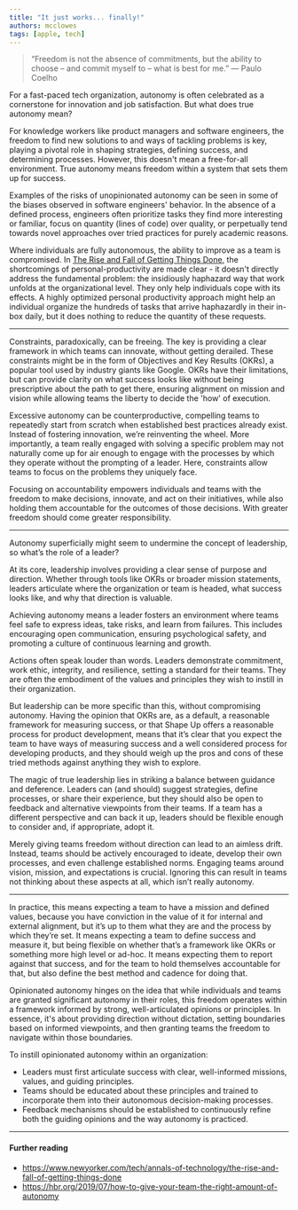 ```yaml
---
title: "It just works... finally!"
authors: mcclowes
tags: [apple, tech]
---
```


> “Freedom is not the absence of commitments, but the ability to choose – and commit myself to – what is best for me.” — Paulo Coelho

<!--truncate-->

For a fast-paced tech organization, autonomy is often celebrated as a cornerstone for innovation and job satisfaction. But what does true autonomy mean?

For knowledge workers like product managers and software engineers, the freedom to find new solutions to and ways of tackling problems is key, playing a pivotal role in shaping strategies, defining success, and determining processes. However, this doesn't mean a free-for-all environment. True autonomy means freedom within a system that sets them up for success.

Examples of the risks of unopinionated autonomy can be seen in some of the biases observed in software engineers' behavior. In the absence of a defined process, engineers often prioritize tasks they find more interesting or familiar, focus on quantity (lines of code) over quality, or perpetually tend towards novel approaches over tried practices for purely academic reasons.

Where individuals are fully autonomous, the ability to improve as a team is compromised. In [The Rise and Fall of Getting Things Done](https://www.newyorker.com/tech/annals-of-technology/the-rise-and-fall-of-getting-things-done), the shortcomings of personal-productivity are made clear - it doesn't directly address the fundamental problem: the insidiously haphazard way that work unfolds at the organizational level. They only help individuals cope with its effects. A highly optimized personal productivity approach might help an individual organize the hundreds of tasks that arrive haphazardly in their in-box daily, but it does nothing to reduce the quantity of these requests. 

---

Constraints, paradoxically, can be freeing. The key is providing a clear framework in which teams can innovate, without getting derailed. These constraints might be in the form of Objectives and Key Results (OKRs), a popular tool used by industry giants like Google. OKRs have their limitations, but can provide clarity on what success looks like without being prescriptive about the path to get there, ensuring alignment on mission and vision while allowing teams the liberty to decide the 'how' of execution.

Excessive autonomy can be counterproductive, compelling teams to repeatedly start from scratch when established best practices already exist. Instead of fostering innovation, we’re reinventing the wheel. More importantly, a team really engaged with solving a specific problem may not naturally come up for air enough to engage with the processes by which they operate without the prompting of a leader. Here, constraints allow teams to focus on the problems they uniquely face.

Focusing on accountability empowers individuals and teams with the freedom to make decisions, innovate, and act on their initiatives, while also holding them accountable for the outcomes of those decisions. With greater freedom should come greater responsibility.

---

Autonomy superficially might seem to undermine the concept of leadership, so what’s the role of a leader?

At its core, leadership involves providing a clear sense of purpose and direction. Whether through tools like OKRs or broader mission statements, leaders articulate where the organization or team is headed, what success looks like, and why that direction is valuable.

Achieving autonomy means a leader fosters an environment where teams feel safe to express ideas, take risks, and learn from failures. This includes encouraging open communication, ensuring psychological safety, and promoting a culture of continuous learning and growth.

Actions often speak louder than words. Leaders demonstrate commitment, work ethic, integrity, and resilience, setting a standard for their teams. They are often the embodiment of the values and principles they wish to instill in their organization.

But leadership can be more specific than this, without compromising autonomy. Having the opinion that OKRs are, as a default, a reasonable framework for measuring success, or that Shape Up offers a reasonable process for product development, means that it’s clear that you expect the team to have ways of measuring success and a well considered process for developing products, and they should weigh up the pros and cons of these tried methods against anything they wish to explore.

The magic of true leadership lies in striking a balance between guidance and deference. Leaders can (and should) suggest strategies, define processes, or share their experience, but they should also be open to feedback and alternative viewpoints from their teams. If a team has a different perspective and can back it up, leaders should be flexible enough to consider and, if appropriate, adopt it.

Merely giving teams freedom without direction can lead to an aimless drift. Instead, teams should be actively encouraged to ideate, develop their own processes, and even challenge established norms. Engaging teams around vision, mission, and expectations is crucial. Ignoring this can result in teams not thinking about these aspects at all, which isn’t really autonomy. 

---

In practice, this means expecting a team to have a mission and defined values, because you have conviction in the value of it for internal and external alignment, but it’s up to them what they are and the process by which they’re set. It means expecting a team to define success and measure it, but being flexible on whether that’s a framework like OKRs or something more high level or ad-hoc. It means expecting them to report against that success, and for the team to hold themselves accountable for that, but also define the best method and cadence for doing that. 

Opinionated autonomy hinges on the idea that while individuals and teams are granted significant autonomy in their roles, this freedom operates within a framework informed by strong, well-articulated opinions or principles. In essence, it's about providing direction without dictation, setting boundaries based on informed viewpoints, and then granting teams the freedom to navigate within those boundaries.

To instill opinionated autonomy within an organization:
- Leaders must first articulate success with clear, well-informed missions, values, and guiding principles.
- Teams should be educated about these principles and trained to incorporate them into their autonomous decision-making processes.
- Feedback mechanisms should be established to continuously refine both the guiding opinions and the way autonomy is practiced.

---

#### Further reading

- https://www.newyorker.com/tech/annals-of-technology/the-rise-and-fall-of-getting-things-done
- https://hbr.org/2019/07/how-to-give-your-team-the-right-amount-of-autonomy
